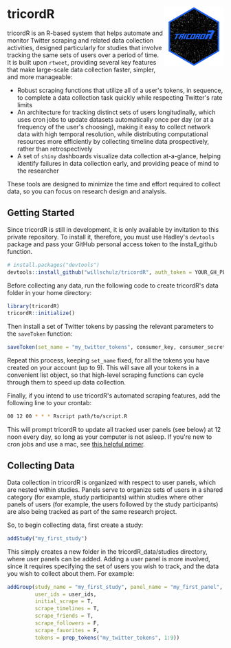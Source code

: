 # tricordR <img src='man/figures/logo.png' align="right" height="139" />

tricordR is an R-based system that helps automate and monitor Twitter scraping and related data collection activities, designed particularly for studies that involve tracking the same sets of users over a period of time.  It is built upon ```rtweet```, providing several key features that make large-scale data collection faster, simpler, and more manageable:
  
  - Robust scraping functions that utilize all of a user's tokens, in sequence, to complete a data collection task quickly while respecting Twitter's rate limits
  - An architecture for tracking distinct sets of users longitudinally, which uses cron jobs to update datasets automatically once per day (or at a frequency of the user's choosing), making it easy to collect network data with high temporal resolution, while distributing computational resources more efficiently by collecting timeline data prospectively, rather than retrospectively
  - A set of ```shiny``` dashboards visualize data collection at-a-glance, helping identify failures in data collection early, and providing peace of mind to the researcher

These tools are designed to minimize the time and effort required to collect data, so you can focus on research design and analysis.
  
## Getting Started

Since tricordR is still in development, it is only available by invitation to this private repository.  To install it, therefore, you must use Hadley's ```devtools``` package and pass your GitHub personal access token to the install_github function.
  
``` r
# install.packages("devtools")
devtools::install_github("willschulz/tricordR", auth_token = YOUR_GH_PERSONAL_ACCESS_TOKEN)
```

Before collecting any data, run the following code to create tricordR's data folder in your home directory:
  
``` r
library(tricordR)
tricordR::initialize()
```

Then install a set of Twitter tokens by passing the relevant parameters to the ```saveToken``` function:

``` r
saveToken(set_name = "my_twitter_tokens", consumer_key, consumer_secret, access_token, access_secret)
```

Repeat this process, keeping ```set_name``` fixed, for all the tokens you have created on your account (up to 9).  This will save all your tokens in a convenient list object, so that high-level scraping functions can cycle through them to speed up data collection.


Finally, if you intend to use tricordR's automated scraping features, add the following line to your crontab:

``` bash
00 12 00 * * * Rscript path/to/script.R
```

This will prompt tricordR to update all tracked user panels (see below) at 12 noon every day, so long as your computer is not asleep.  If you're new to cron jobs and use a mac, see <a href="https://ole.michelsen.dk/blog/schedule-jobs-with-crontab-on-mac-osx/">this helpful primer</a>.

## Collecting Data

Data collection in tricordR is organized with respect to user panels, which are nested within studies.  Panels serve to organize sets of users in a shared category (for example, study participants) within studies where other panels of users (for example, the users followed by the study participants) are also being tracked as part of the same research project.

So, to begin collecting data, first create a study:

``` r
addStudy("my_first_study")
```

This simply creates a new folder in the tricordR_data/studies directory, where user panels can be added.  Adding a user panel is more involved, since it requires specifying the set of users you wish to track, and the data you wish to collect about them.  For example:

``` r
addGroup(study_name = "my_first_study", panel_name = "my_first_panel",
         user_ids = user_ids,
         initial_scrape = T,
         scrape_timelines = T,
         scrape_friends = T,
         scrape_followers = F,
         scrape_favorites = F,
         tokens = prep_tokens("my_twitter_tokens", 1:9))
```

